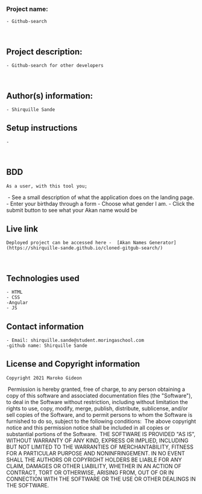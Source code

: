 ### Project name:
    - Github-search
​
## Project description:
    - Github-search for other developers
  
​
## Author(s) information:
    - Shirquille Sande
  
## Setup instructions
    - 
​
## BDD
    As a user, with this tool you;
​
    - See a  small description of what the application does on the landing page. 
    - Enter your birthday through a form
    - Choose what gender I am.
    - Click the submit button to see what your Akan name would be
  
## Live link
    Deployed project can be accessed here -  [Akan Names Generator](https://shirquille-sande.github.io/cloned-gitgub-search/)
​
## Technologies used
    - HTML
    - CSS
    -Angular
    - JS 
  
## Contact information
    - Email: shirquille.sande@student.moringaschool.com
    -github name: Shirquille Sande
  
## License and Copyright information
    Copyright 2021 Maroko Gideon
​
    Permission is hereby granted, free of charge, to any person obtaining a copy of this software and associated documentation files (the "Software"), to deal in the Software without restriction, including without limitation the rights to use, copy, modify, merge, publish, distribute, sublicense, and/or sell copies of the Software, and to permit persons to whom the Software is furnished to do so, subject to the following conditions:
​
    The above copyright notice and this permission notice shall be included in all copies or substantial portions of the Software.
​
    THE SOFTWARE IS PROVIDED "AS IS", WITHOUT WARRANTY OF ANY KIND, EXPRESS OR IMPLIED, INCLUDING BUT NOT LIMITED TO THE WARRANTIES OF MERCHANTABILITY, FITNESS FOR A PARTICULAR PURPOSE AND NONINFRINGEMENT. IN NO EVENT SHALL THE AUTHORS OR COPYRIGHT HOLDERS BE LIABLE FOR ANY CLAIM, DAMAGES OR OTHER LIABILITY, WHETHER IN AN ACTION OF CONTRACT, TORT OR OTHERWISE, ARISING FROM, OUT OF OR IN CONNECTION WITH THE SOFTWARE OR THE USE OR OTHER DEALINGS IN THE SOFTWARE.
